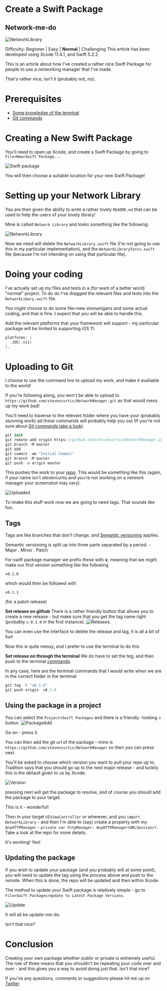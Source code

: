 # Create a Swift Package
## Network-me-do

![NetworkLibrary](Images/NetworkLibrary.png)<br/>

Difficulty: Beginner | Easy | **Normal** | Challenging
This article has been developed using Xcode 11.4.1, and Swift 5.2.2

This is an article about how I've created a rather nice Swift Package for people to use a networking manager that I've made. 

That's rather nice, isn't it (probably not, no).

# Prerequisites
- [Some knowledge of the terminal](https://medium.com/@stevenpcurtis.sc/the-mac-terminal-998eb9f42b5)
- [Git commands](https://medium.com/@stevenpcurtis.sc/common-git-commands-4663bab829c6)

# Creating a New Swift Package
You'll need to open up Xcode, and create a Swift Package by going to `File>New>Swift Package...`

![Swift package](Images/SwiftPackage.png)<br/>

You will then choose a suitable location for your new Swift Package!

# Setting up your Network Library
You are then given the ability to write a rather lovely `README.md` that can be used to help the users of your lovely library!

Mine is called `Network Library` and looks something like the following:

![NetworkLibrary](Images/NetworkLibrary.png)<br/>

Now we need will delete the `NetworkLibrary.swift` file (I'm not going to use this in my particular implementation), and the `NetworkLibraryTests.swift` file (because I'm not intending on using that particular file).

# Doing your coding
I've actually set up my files and tests in a (for want of a better word) "normal" project. To do do I've dragged the relevant files and tests into the `NetworkLibary.swift` file.

You might choose to do some file>new shenanigans and some actual coding, and that is fine. I expect that you will be able to handle this. 

Add the relevant platforms that your framework will support - my particular package will be limited to supporting iOS 11.

```swift
platforms: [
  .iOS(.v11)
],
```

# Uploading to Git
I choose to use the command line to upload my work, and make it avaliable to the world!

If you're following along, you won't be able to upload to `https://github.com/stevencurtis/NetworkManager.git` as that would mess up my work bad!

You'll need to traverse to the relevant folder where you have your (probably stunning work) ad these commands will probably help you out (If you're not sure about [Git commands take a look](https://medium.com/@stevenpcurtis.sc/common-git-commands-4663bab829c6)).

```swift
git init
git remote add origin https://github.com/stevencurtis/NetworkManager.git
git branch -M master
git add .
git commit -am "Initial Commit"
git branch -M master
git push -u origin master
```

This pushes the work to your [repo](https://github.com/stevencurtis/SwiftCoding/tree/master/SwiftPackage/testnm). This would be something like this (again, if your name isn't stevencurtis and you're not working on a network manager your screenshot may vary).

![Uploaded](Images/Uploaded.png) 

To imake this stuff work now we are going to need tags. That sounds like fun.

## Tags
Tags are like branches that don't change, and [Semantic versioning](https://medium.com/@stevenpcurtis.sc/upgrade-to-semantic-versioning-31342b11ce97) applies.

Semantic versioning is split up into three parts separated by a period. -  Major . Minor . Patch

For swift package manager we prefix these with **v**, meaning that we might make our first version something like the following

`v0.1.0`

which would then be followed with 

`v0.1.1`

(for a patch release)

**Set release on github**
There is a rather friendly button that allows you to create a new release - but make sure that you get the tag name right (probably `v.0.1.0` in the first instance).
![Releases](Images/Releases.png).
 
 You can even use the interface to delete the release and tag, it is all a bit of fun!

Now this is quite messy, and I prefer to use the terminal to do this

**Set release on through the terminal**
We do have to set the teg, and then push to the terminal [commands](https://www.drupixels.com/blog/git-tags-guide-create-delete-push-tags-remote-and-much-more).

In any case, here are the terminal commands that I would write when we are in the correct folder in the terminal:

```swift
git tag -l "v0.1.0"
git push origin  v0.1.0
```

## Using the package in a project
You can select the `Project>Swift Packages` and there is a friendly -looking + button. 
 ![PackageAdd](Images/PackageAdd.png)
 
 Go on - press it.
 
 You can then add the git url of the package - mine is `https://github.com/stevencurtis/NetworkManager` so then you can press next.
 
 You'll be asked to choose which version you want to pull your repo up to. Tradition says that you should go up to the next major release - and luckily this is the default given to us by Xcode.
 
 ![Version](Images/Version.png)
 
pressing next will get the package to resolve, and of course you should add the package to your target. 

This is it - wonderful!

Then in your target `UIViewController` or wherever, and you `import NetworkLibrary` - and then I'm able to (say) create a property with my `AnyHTTPManager` - `private var httpManager: AnyHTTPManager<URLSession>?`. Take a look at the repo for more details.

It's working! Yes!

## Updating the package
If you wish to update your package (and you probably will at some point), you will need to update the tag using the process above and push to the remote. When this is done, the repo will be updated and then within Xcode.

The method to update your Swift package is relatively simple - go to `File>Swift Packages>Update to Latest Package Versions`.

 ![Update](Images/Update.png)

It will all be update-me-do. 

Isn't that nice?

# Conclusion
Creating your own package whether public or private is extremely useful. The rule of three means that you shouldn't be repeating your code over and over - and this gives you a way to avoid doing just that. Isn't that nice?

If you've any questions, comments or suggestions please hit me up on [Twitter](https://twitter.com/stevenpcurtis) 

